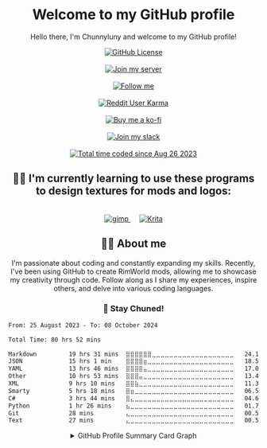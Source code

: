 <h1 align= "center">Welcome to my GitHub profile</h1>

<p align= "center">Hello there, I'm Chunnyluny and welcome to my GitHub profile!</p>
<div align="center">
<a href="https://github.com/Chunnyluny/Chunnyluny/blob/master/LICENSE">
    <img alt="GitHub License" src="https://img.shields.io/github/license/Chunnyluny/Chunnyluny?style=for-the-badge&logo=github&color=magenta" />
</a>
</div>
&emsp;
<div align="center">
<a href="https://discord.gg/NjbW9RTQkA">
    <img alt="Join my server" src="https://img.shields.io/badge/join_me_on-discord-magenta?style=for-the-badge&logo=discord" />
</a>
</div>
&emsp;
<div align="center">
<a href="https://twitch.tv/chunnyluny">
    <img alt="Follow me" src="https://img.shields.io/badge/Twitch-magenta?style=for-the-badge&logo=twitch&logoColor=white" />
</a>
</div>
&emsp;
<div align="center">
<a href="https://www.reddit.com/user/Chunnyluny">
    <img alt="Reddit User Karma" src="https://img.shields.io/reddit/user-karma/combined/chunnyluny?style=for-the-badge&logo=reddit&color=magenta" />
</a>
</div>
&emsp;
<div align="center">
<a href="https://ko-fi.com/Chunnyluny">
    <img alt="Buy me a ko-fi" src="https://shields.io/badge/ko--fi-Buy_me_a_ko_fi-magenta?logo=ko-fi&style=for-the-badge" />
</a>
</div>
&emsp;
<div align="center">
<a href="https://join.slack.com/t/chunnylunyrim-7gz9374/shared_invite/zt-22x8mqqh1-ooMBenNDfIt2xtH985UDEA">
    <img alt="Join my slack" src="https://img.shields.io/badge/join_me_on-slack-magenta?style=for-the-badge&logo=slack" />
</a>
</div>
&emsp;
<div align="center">
<a href="https://wakatime.com/@a1ab2f08-f65b-4908-b266-913f3c87849a">
    <img alt="Total time coded since Aug 26 2023" src="https://wakatime.com/badge/user/a1ab2f08-f65b-4908-b266-913f3c87849a.svg?style=for-the-badge" />
</a>
</div>

<h2 align="center">👩‍🎨 I'm currently learning to use these programs to design textures for mods and logos:</h2>
&emsp;
<div align="center">
<a href="https://www.gimp.org/downloads">
    <img alt="gimp" src="https://img.shields.io/badge/gimp-203759?style=for-the-badge&logo=gimp&logoColor=magenta" />
</a>
&emsp;
<a href="https://krita.org/en/download/krita-desktop">
    <img alt="Krita" src="https://img.shields.io/badge/Krita-203759?style=for-the-badge&logo=krita&logoColor=magenta" />
</a>
</div>

<h2 align="center">🙋‍♀️ About me</h2>
<p align="center">I'm passionate about coding and constantly expanding my skills. Recently, I've been using GitHub to create RimWorld mods, allowing me to showcase my creativity through code. Follow along as I share my experiences, inspire others, and delve into various coding languages.</p>

<h3 align="center">📢 Stay Chuned!</h3>

<!--START_SECTION:WAKA-->

```txt
From: 25 August 2023 - To: 08 October 2024

Total Time: 80 hrs 52 mins

Markdown         19 hrs 31 mins  ⣿⣿⣿⣿⣿⣿⣀⣀⣀⣀⣀⣀⣀⣀⣀⣀⣀⣀⣀⣀⣀⣀⣀⣀⣀   24.15 %
JSON             15 hrs 1 min    ⣿⣿⣿⣿⣶⣀⣀⣀⣀⣀⣀⣀⣀⣀⣀⣀⣀⣀⣀⣀⣀⣀⣀⣀⣀   18.59 %
YAML             13 hrs 46 mins  ⣿⣿⣿⣿⣤⣀⣀⣀⣀⣀⣀⣀⣀⣀⣀⣀⣀⣀⣀⣀⣀⣀⣀⣀⣀   17.03 %
Other            10 hrs 53 mins  ⣿⣿⣿⣤⣀⣀⣀⣀⣀⣀⣀⣀⣀⣀⣀⣀⣀⣀⣀⣀⣀⣀⣀⣀⣀   13.47 %
XML              9 hrs 10 mins   ⣿⣿⣷⣀⣀⣀⣀⣀⣀⣀⣀⣀⣀⣀⣀⣀⣀⣀⣀⣀⣀⣀⣀⣀⣀   11.33 %
Smarty           5 hrs 18 mins   ⣿⣶⣀⣀⣀⣀⣀⣀⣀⣀⣀⣀⣀⣀⣀⣀⣀⣀⣀⣀⣀⣀⣀⣀⣀   06.57 %
C#               3 hrs 44 mins   ⣿⣄⣀⣀⣀⣀⣀⣀⣀⣀⣀⣀⣀⣀⣀⣀⣀⣀⣀⣀⣀⣀⣀⣀⣀   04.63 %
Python           1 hr 26 mins    ⣦⣀⣀⣀⣀⣀⣀⣀⣀⣀⣀⣀⣀⣀⣀⣀⣀⣀⣀⣀⣀⣀⣀⣀⣀   01.78 %
Git              28 mins         ⣄⣀⣀⣀⣀⣀⣀⣀⣀⣀⣀⣀⣀⣀⣀⣀⣀⣀⣀⣀⣀⣀⣀⣀⣀   00.59 %
Text             27 mins         ⣄⣀⣀⣀⣀⣀⣀⣀⣀⣀⣀⣀⣀⣀⣀⣀⣀⣀⣀⣀⣀⣀⣀⣀⣀   00.57 %
```

<!--END_SECTION:WAKA-->

<details>
  <summary align="center">GitHub Profile Summary Card Graph</summary>
  <p align="center">📍GitHub Profile Summary Card Graph</p>
  <div align="center">
    <a href="https://github.com/Chunnyluny">
      <img height="160em" alt="GitHub Summary Card Graph" src="https://github-profile-summary-cards.vercel.app/api/cards/profile-details?username=Chunnyluny&theme=radical&hide_border=false" />
    </a>
  </div>
  <br>
  <div align="center">
    <a href="https://github.com/Chunnyluny">
      <img height="160em" alt="GitHub profile stats" src="https://github-readme-stats.vercel.app/api?username=Chunnyluny&show_icons=true&theme=radical&hide_border=false&include_all_commits=true&count_private=" />
    </a>
  </div>
  <br>
  <div align="center">
    <a href="https://git.io/streak-stats">
      <img height="160em" alt="GitHub Streak" src="https://streak-stats.demolab.com?user=Chunnyluny&amp;theme=radical&amp;date_format=j%20M%5B%20Y%5D" />
    </a>
  </div>
</details>
